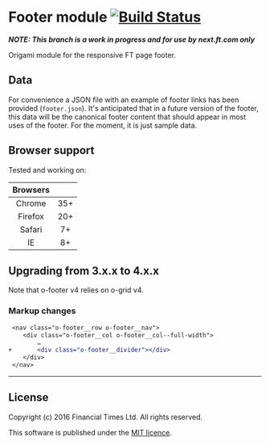# Footer module [![Build Status](https://travis-ci.org/Financial-Times/o-footer.svg?branch=master)](https://travis-ci.org/Financial-Times/o-footer)

***NOTE: This branch is a work in progress and for use by next.ft.com only***

Origami module for the responsive FT page footer.

## Data

For convenience a JSON file with an example of footer links has been provided (`footer.json`).  It's anticipated that in a future version of the footer, this data will be the canonical footer content that should appear in most uses of the footer.  For the moment, it is just sample data.

## Browser support

Tested and working on:

|  Browsers  |           |
|:----------:|:---------:|
|   Chrome   |    35+    |
|   Firefox  |    20+    |
|   Safari   |    7+     |
|   IE       |    8+     |

## Upgrading from 3.x.x to 4.x.x

Note that o-footer v4 relies on o-grid v4.

### Markup changes

```diff
 <nav class="o-footer__row o-footer__nav">
 	<div class="o-footer__col o-footer__col--full-width">
 		…
+ 		<div class="o-footer__divider"></div>
 	</div>
 </nav>
```

----

## License

Copyright (c) 2016 Financial Times Ltd. All rights reserved.

This software is published under the [MIT licence](http://opensource.org/licenses/MIT).
